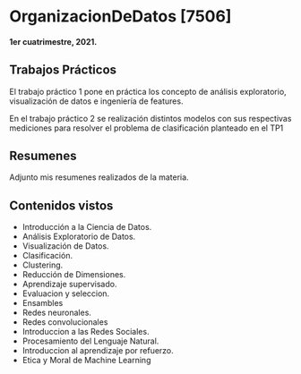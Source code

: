 # OrganizacionDeDatos [7506]
#### 1er cuatrimestre, 2021.

## Trabajos Prácticos

El trabajo práctico 1 pone en práctica los concepto de análisis exploratorio, visualización de datos e ingeniería de features.

En el trabajo práctico 2 se realización distintos modelos con sus respectivas mediciones para resolver el problema de clasificación planteado en el TP1

## Resumenes

Adjunto mis resumenes realizados de la materia.

## Contenidos vistos
* Introducción a la Ciencia de Datos.
* Análisis Exploratorio de Datos.
* Visualización de Datos.
* Clasificación.
* Clustering.
* Reducción de Dimensiones.
* Aprendizaje supervisado.
* Evaluacion y seleccion.
* Ensambles
* Redes neuronales.
* Redes convolucionales
* Introduccion a las Redes Sociales.
* Procesamiento del Lenguaje Natural.
* Introduccion al aprendizaje por refuerzo.
* Etica y Moral de Machine Learning